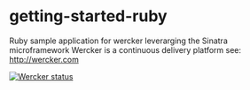 getting-started-ruby
====================

Ruby sample application for wercker leverarging the Sinatra microframework
Wercker is a continuous delivery platform see: http://wercker.com

[![Wercker status](https://app.wercker.com/status/2129a80863b811ed8dea085d939102a9/m)](https://app.wercker.com/project/bykey/2129a80863b811ed8dea085d939102a9)

